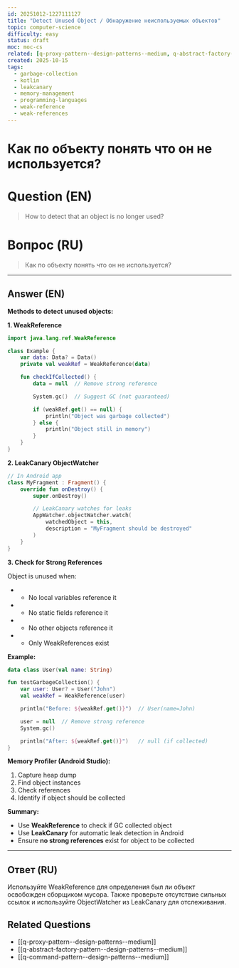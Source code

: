 ```yaml
---
id: 20251012-1227111127
title: "Detect Unused Object / Обнаружение неиспользуемых объектов"
topic: computer-science
difficulty: easy
status: draft
moc: moc-cs
related: [q-proxy-pattern--design-patterns--medium, q-abstract-factory-pattern--design-patterns--medium, q-command-pattern--design-patterns--medium]
created: 2025-10-15
tags:
  - garbage-collection
  - kotlin
  - leakcanary
  - memory-management
  - programming-languages
  - weak-reference
  - weak-references
---
```

# Как по объекту понять что он не используется?

# Question (EN)
> How to detect that an object is no longer used?

# Вопрос (RU)
> Как по объекту понять что он не используется?

---

## Answer (EN)

**Methods to detect unused objects:**

**1. WeakReference**

```kotlin
import java.lang.ref.WeakReference

class Example {
    var data: Data? = Data()
    private val weakRef = WeakReference(data)

    fun checkIfCollected() {
        data = null  // Remove strong reference

        System.gc()  // Suggest GC (not guaranteed)

        if (weakRef.get() == null) {
            println("Object was garbage collected")
        } else {
            println("Object still in memory")
        }
    }
}
```

**2. LeakCanary ObjectWatcher**

```kotlin
// In Android app
class MyFragment : Fragment() {
    override fun onDestroy() {
        super.onDestroy()

        // LeakCanary watches for leaks
        AppWatcher.objectWatcher.watch(
            watchedObject = this,
            description = "MyFragment should be destroyed"
        )
    }
}
```

**3. Check for Strong References**

Object is unused when:
- - No local variables reference it
- - No static fields reference it
- - No other objects reference it
- - Only WeakReferences exist

**Example:**

```kotlin
data class User(val name: String)

fun testGarbageCollection() {
    var user: User? = User("John")
    val weakRef = WeakReference(user)

    println("Before: ${weakRef.get()}")  // User(name=John)

    user = null  // Remove strong reference
    System.gc()

    println("After: ${weakRef.get()}")   // null (if collected)
}
```

**Memory Profiler (Android Studio):**

1. Capture heap dump
2. Find object instances
3. Check references
4. Identify if object should be collected

**Summary:**

- Use **WeakReference** to check if GC collected object
- Use **LeakCanary** for automatic leak detection in Android
- Ensure **no strong references** exist for object to be collected

---

## Ответ (RU)

Используйте WeakReference для определения был ли объект освобожден сборщиком мусора. Также проверьте отсутствие сильных ссылок и используйте ObjectWatcher из LeakCanary для отслеживания.

## Related Questions

- [[q-proxy-pattern--design-patterns--medium]]
- [[q-abstract-factory-pattern--design-patterns--medium]]
- [[q-command-pattern--design-patterns--medium]]

